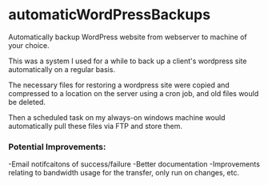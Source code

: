 # automaticWordPressBackups
Automatically backup WordPress website from webserver to machine of your choice. 


This was a system I used for a while to back up a client's wordpress site automatically on a regular basis. 


The necessary files for restoring a wordpress site were copied and compressed to a location on the server using a cron job, and old files would be deleted. 

Then a scheduled task on my always-on windows machine would automatically pull these files via FTP and store them. 


### Potential Improvements:

-Email notifcaitons of success/failure
-Better documentation 
-Improvements relating to bandwidth usage for the transfer, only run on changes, etc. 
